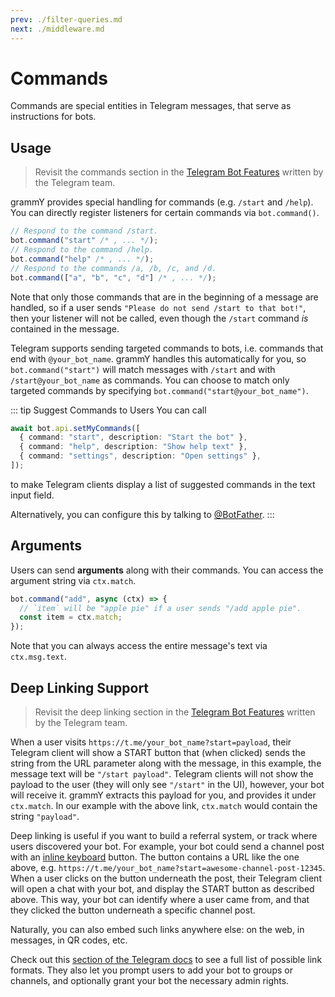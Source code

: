 ```yaml
---
prev: ./filter-queries.md
next: ./middleware.md
---
```


# Commands

Commands are special entities in Telegram messages, that serve as instructions for bots.

## Usage

> Revisit the commands section in the [Telegram Bot Features](https://core.telegram.org/bots/features#commands) written by the Telegram team.

grammY provides special handling for commands (e.g. `/start` and `/help`).
You can directly register listeners for certain commands via `bot.command()`.

```ts
// Respond to the command /start.
bot.command("start" /* , ... */);
// Respond to the command /help.
bot.command("help" /* , ... */);
// Respond to the commands /a, /b, /c, and /d.
bot.command(["a", "b", "c", "d"] /* , ... */);
```

Note that only those commands that are in the beginning of a message are handled, so if a user sends `"Please do not send /start to that bot!"`, then your listener will not be called, even though the `/start` command _is_ contained in the message.

Telegram supports sending targeted commands to bots, i.e. commands that end with `@your_bot_name`.
grammY handles this automatically for you, so `bot.command("start")` will match messages with `/start` and with `/start@your_bot_name` as commands.
You can choose to match only targeted commands by specifying `bot.command("start@your_bot_name")`.

::: tip Suggest Commands to Users
You can call

```ts
await bot.api.setMyCommands([
  { command: "start", description: "Start the bot" },
  { command: "help", description: "Show help text" },
  { command: "settings", description: "Open settings" },
]);
```

to make Telegram clients display a list of suggested commands in the text input field.

Alternatively, you can configure this by talking to [@BotFather](https://t.me/BotFather).
:::

## Arguments

Users can send **arguments** along with their commands.
You can access the argument string via `ctx.match`.

```ts
bot.command("add", async (ctx) => {
  // `item` will be "apple pie" if a user sends "/add apple pie".
  const item = ctx.match;
});
```

Note that you can always access the entire message's text via `ctx.msg.text`.

## Deep Linking Support

> Revisit the deep linking section in the [Telegram Bot Features](https://core.telegram.org/bots/features#deep-linking) written by the Telegram team.

When a user visits `https://t.me/your_bot_name?start=payload`, their Telegram client will show a START button that (when clicked) sends the string from the URL parameter along with the message, in this example, the message text will be `"/start payload"`.
Telegram clients will not show the payload to the user (they will only see `"/start"` in the UI), however, your bot will receive it.
grammY extracts this payload for you, and provides it under `ctx.match`.
In our example with the above link, `ctx.match` would contain the string `"payload"`.

Deep linking is useful if you want to build a referral system, or track where users discovered your bot.
For example, your bot could send a channel post with an [inline keyboard](../plugins/keyboard.md#inline-keyboards) button.
The button contains a URL like the one above, e.g. `https://t.me/your_bot_name?start=awesome-channel-post-12345`.
When a user clicks on the button underneath the post, their Telegram client will open a chat with your bot, and display the START button as described above.
This way, your bot can identify where a user came from, and that they clicked the button underneath a specific channel post.

Naturally, you can also embed such links anywhere else: on the web, in messages, in QR codes, etc.

Check out this [section of the Telegram docs](https://core.telegram.org/api/links#bot-links) to see a full list of possible link formats.
They also let you prompt users to add your bot to groups or channels, and optionally grant your bot the necessary admin rights.
